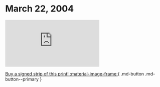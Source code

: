 # March 22, 2004

![](https://www.achewood.com/comic.php?date=03222004)

[Buy a signed strip of this print! :material-image-frame:](https://achewood-holiday-pop-up.myshopify.com/products/strip#03222004){ .md-button .md-button--primary }
